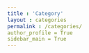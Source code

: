 ```yaml
---
title : 'Category'
layout : categories
permalink : /categories/
author_profile = True
sidebar_main = True
---
```

